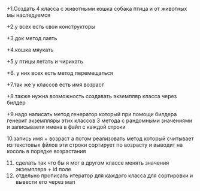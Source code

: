 +1.Создать 4 класса с животными кошка собака птица и  от животных мы наследуемся

+2.у всех есть свои конструкторы

+3.док метод лаять

+4.кошка мяукать

+5.у птицы летать и чирикать

+6. у них всех есть метод перемещаться

+7.так же у классов есть имя возраст

+8.также нужна возможность создавать экземпляр класса через билдер

+9.надо написать метод генератор который при помощи билдера генерит экземпляры
этих классов 3 метода с рандомными значениями и записываети имена в файл с каждой строки

10.запись имя + возраст а потом реализовать метод который считывает из текстовых фйлов эти строки
сортирует по возрасту и выводит на косоль в порядке возрастания

11. сделать так что бы я мог в другом классе менять значения экземпляра + id поле
12. отдельно прописать итератор для каждого класса для сортировки и вывести его через мап

